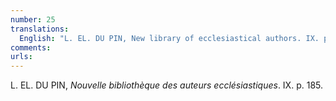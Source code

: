 ```yaml
---
number: 25
translations:
  English: "L. EL. DU PIN, New library of ecclesiastical authors. IX. p. 185. [Trans. J. Bock]"
comments:
urls:
---
```


L. EL. DU PIN, <em>Nouvelle bibliothèque des auteurs ecclésiastiques</em>. IX. p. 185.
